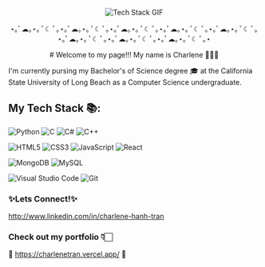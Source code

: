 <p align="center">
  <img src="https://i.pinimg.com/originals/1f/3c/e3/1f3ce3f2fb77aeb542d616158e3b40a7.gif" alt="Tech Stack GIF">
</p>

<p align="center">
  ⋆｡ﾟ☁︎｡⋆｡ ﾟ☾ ﾟ｡⋆｡ﾟ☁︎｡⋆｡ ﾟ☾ ﾟ｡⋆｡ﾟ☁︎｡⋆｡ ﾟ☾ ﾟ｡⋆｡ﾟ☁︎｡⋆｡ ﾟ☾ ﾟ｡⋆｡ﾟ☁︎｡⋆｡ ﾟ☾ ﾟ｡⋆｡ﾟ☁︎｡⋆｡ ﾟ☾ ﾟ｡⋆｡ﾟ☁︎｡⋆｡ ﾟ☾ ﾟ｡⋆｡ﾟ☁︎｡⋆｡ ﾟ☾ ﾟ｡⋆
</p>

<p align="center">
  # Welcome to my page!!! My name is Charlene 👩🏻‍💻
</p>

I'm currently pursing my Bachelor's of Science degree 🎓 at the California State University of Long Beach as a Computer Science undergraduate.

## My Tech Stack 📚:

![Python](https://img.shields.io/badge/python-3670A0?style=for-the-badge&logo=python&logoColor=ffdd54) ![C](https://img.shields.io/badge/c-%2300599C.svg?style=for-the-badge&logo=c&logoColor=white) ![C#](https://img.shields.io/badge/c%23-%23239120.svg?style=for-the-badge&logo=csharp&logoColor=white) ![C++](https://img.shields.io/badge/c++-%2300599C.svg?style=for-the-badge&logo=c%2B%2B&logoColor=white)


![HTML5](https://img.shields.io/badge/html5-%23E34F26.svg?style=for-the-badge&logo=html5&logoColor=white) ![CSS3](https://img.shields.io/badge/css3-%231572B6.svg?style=for-the-badge&logo=css3&logoColor=white)
![JavaScript](https://img.shields.io/badge/javascript-%23323330.svg?style=for-the-badge&logo=javascript&logoColor=%23F7DF1E) ![React](https://img.shields.io/badge/react-%2320232a.svg?style=for-the-badge&logo=react&logoColor=%2361DAFB) 


![MongoDB](https://img.shields.io/badge/MongoDB-%234ea94b.svg?style=for-the-badge&logo=mongodb&logoColor=white) ![MySQL](https://img.shields.io/badge/mysql-%2300f.svg?style=for-the-badge&logo=mysql&logoColor=white) 


![Visual Studio Code](https://img.shields.io/badge/Visual%20Studio%20Code-0078d7.svg?style=for-the-badge&logo=visual-studio-code&logoColor=white)  ![Git](https://img.shields.io/badge/git-%23F05033.svg?style=for-the-badge&logo=git&logoColor=white)

### ✨Lets Connect!✨
http://www.linkedin.com/in/charlene-hanh-tran

### Check out my portfolio 👇🏻
🌸 https://charlenetran.vercel.app/ 🌸
